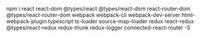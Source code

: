 npm i react react-dom @types/react @types/react-dom react-router-dom @types/react-router-dom webpack webpack-cli webpack-dev-server html-webpack-plugin typescript ts-loader source-map-loader redux react-redux @types/react-redux redux-thunk redux-logger connected-react-router  -S